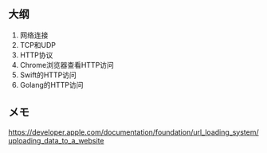 ## 大纲

1. 网络连接
2. TCP和UDP
3. HTTP协议
4. Chrome浏览器查看HTTP访问
5. Swift的HTTP访问
6. Golang的HTTP访问

## メモ
https://developer.apple.com/documentation/foundation/url_loading_system/uploading_data_to_a_website

